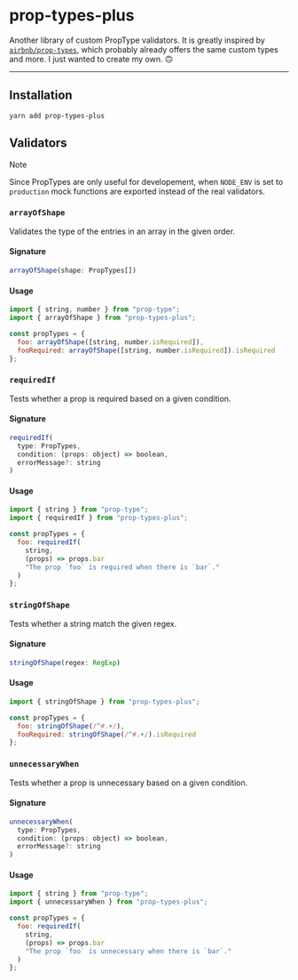 # prop-types-plus

Another library of custom PropType validators. It is greatly inspired by [`airbnb/prop-types`](https://github.com/airbnb/prop-types), which probably already offers the same custom types and more. I just wanted to create my own. 🙃

---

## Installation

```shell
yarn add prop-types-plus
```

## Validators

> [!NOTE]
> Since PropTypes are only useful for developement, when `NODE_ENV` is set to `production` mock functions are exported instead of the real validators.

### `arrayOfShape`

Validates the type of the entries in an array in the given order.

#### Signature

```js
arrayOfShape(shape: PropTypes[])
```

#### Usage

```js
import { string, number } from "prop-type";
import { arrayOfShape } from "prop-types-plus";

const propTypes = {
  foo: arrayOfShape([string, number.isRequired]),
  fooRequired: arrayOfShape([string, number.isRequired]).isRequired
};
```

### `requiredIf`

Tests whether a prop is required based on a given condition.

#### Signature

```js
requiredIf(
  type: PropTypes,
  condition: (props: object) => boolean,
  errorMessage?: string
)
```

#### Usage

```js
import { string } from "prop-type";
import { requiredIf } from "prop-types-plus";

const propTypes = {
  foo: requiredIf(
    string,
    (props) => props.bar
    "The prop `foo` is required when there is `bar`."
  )
};
```

### `stringOfShape`

Tests whether a string match the given regex.

#### Signature

```js
stringOfShape(regex: RegExp)
```

#### Usage

```js
import { stringOfShape } from "prop-types-plus";

const propTypes = {
  foo: stringOfShape(/^#.+/),
  fooRequired: stringOfShape(/^#.+/).isRequired
};
```

### `unnecessaryWhen`

Tests whether a prop is unnecessary based on a given condition.

#### Signature

```js
unnecessaryWhen(
  type: PropTypes,
  condition: (props: object) => boolean,
  errorMessage?: string
)
```

#### Usage

```js
import { string } from "prop-type";
import { unnecessaryWhen } from "prop-types-plus";

const propTypes = {
  foo: requiredIf(
    string,
    (props) => props.bar
    "The prop `foo` is unnecessary when there is `bar`."
  )
};
```
